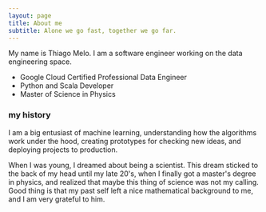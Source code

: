 ```yaml
---
layout: page
title: About me
subtitle: Alone we go fast, together we go far.
---
```


My name is Thiago Melo. I am a software engineer working on the data engineering space.

- Google Cloud Certified Professional Data Engineer
- Python and Scala Developer
- Master of Science in Physics

### my history

I am a big entusiast of machine learning, understanding how the algorithms work under the hood, creating prototypes for checking new ideas, and deploying projects to production.

When I was young, I dreamed about being a scientist. This dream sticked to the back of my head until my late 20's, when I finally got a master's degree in physics, and realized that maybe this thing of science was not my calling. Good thing is that my past self left a nice mathematical background to me, and I am very grateful to him.